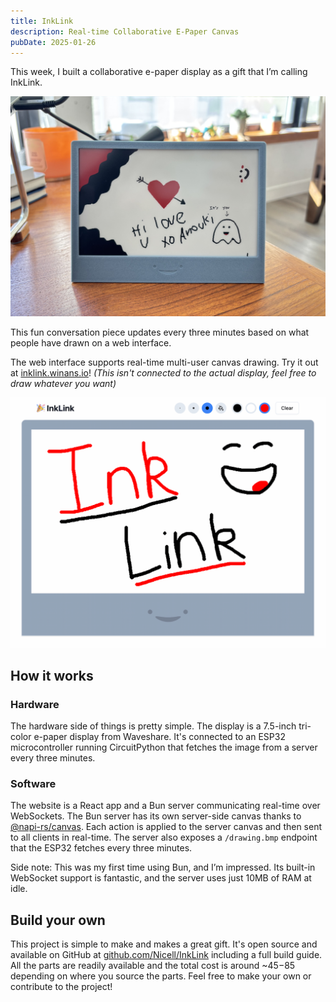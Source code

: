 ```yaml
---
title: InkLink
description: Real-time Collaborative E-Paper Canvas
pubDate: 2025-01-26
---
```


This week, I built a collaborative e-paper display as a gift that I’m calling InkLink.

![InkLink on a desk](./inklink.jpg)

This fun conversation piece updates every three minutes based on what people have drawn on a web interface.

The web interface supports real-time multi-user canvas drawing. Try it out at [inklink.winans.io](https://inklink.winans.io)! *(This isn't connected to the actual display, feel free to draw whatever you want)*

![InkLink web interface](./web.png)

## How it works

### Hardware

The hardware side of things is pretty simple. The display is a 7.5-inch tri-color e-paper display from Waveshare. It's connected to an ESP32 microcontroller running CircuitPython that fetches the image from a server every three minutes.

### Software

The website is a React app and a Bun server communicating real-time over WebSockets. The Bun server has its own server-side canvas thanks to [@napi-rs/canvas](https://www.npmjs.com/package/@napi-rs/canvas). Each action is applied to the server canvas and then sent to all clients in real-time. The server also exposes a `/drawing.bmp` endpoint that the ESP32 fetches every three minutes.

Side note: This was my first time using Bun, and I’m impressed. Its built-in WebSocket support is fantastic, and the server uses just 10MB of RAM at idle.

## Build your own

This project is simple to make and makes a great gift. It's open source and available on GitHub at [github.com/Nicell/InkLink](https://github.com/Nicell/InkLink) including a full build guide. All the parts are readily available and the total cost is around ~$45-$85 depending on where you source the parts. Feel free to make your own or contribute to the project!
